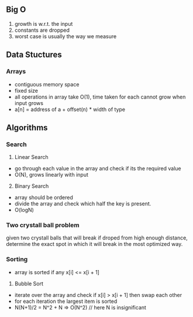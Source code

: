 ## Big O
1. growth is w.r.t. the input
2. constants are dropped
3. worst case is usually the way we measure


## Data Stuctures

### Arrays

- contiguous memory space
- fixed size
- all operations in array take O(1), time taken for each cannot grow when input grows
- a[n]  = address of a + offset(n) * width of type

## Algorithms

### Search

1. Linear Search
- go through each value in the array and check if its the required value
- O(N), grows linearly with input

2. Binary Search
- array should be ordered
- divide the array and check which half the key is present.
- O(logN)

### Two crystall ball problem
given two crystall balls that will break if droped from high enough distance,
determine the exact spot in which it will break in the most optimized way.


### Sorting
- array is sorted if any x[i] <= x[i + 1]

1. Bubble Sort
- iterate over the array and check if x[i] > x[i + 1] then swap each other
- for each iteration the largest item is sorted
- N(N+1)/2 = N^2 + N => O(N^2) // here N is insignificant

